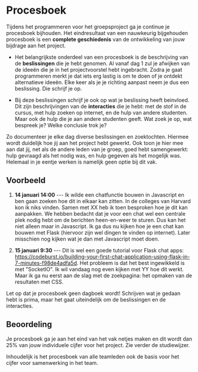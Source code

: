 # Procesboek

Tijdens het programmeren voor het groepsproject ga je continue je procesboek bijhouden. Het eindresultaat van een nauwkeurig bijgehouden procesboek is een **complete geschiedenis** van de ontwikkeling van jouw bijdrage aan het project.

- Het belangrijkste onderdeel van een procesboek is de beschrijving van de **beslissingen** die je hebt genomen. Al vanaf dag 1 zul je afwijken van de ideeën die je in het projectvoorstel hebt ingebracht. Zodra je gaat programmeren merkt je dat iets erg lastig is om te doen of je ontdekt alternatieve ideeën. Elke keer als je je richting aanpast neem je dus een beslissing. Die schrijf je op.

- Bij deze beslissingen schrijf je ook op wat je beslissing heeft beinvloed. Dit zijn beschrijvingen van de **interacties** die je hebt: met de stof in de cursus, met hulp zoeken op internet, en de hulp van andere studenten. Maar ook de hulp die je aan andere studenten geeft. Wat zoek je op, wat bespreek je? Welke conclusie trok je?

Zo documenteer je elke dag diverse beslissingen en zoektochten. Hiermee wordt duidelijk hoe jij aan het project hebt gewerkt. Ook toon je hier mee aan dat jij, net als de andere leden van je groep, goed hebt samengewerkt: hulp gevraagd als het nodig was, en hulp gegeven als het mogelijk was. Helemaal in je eentje werken is namelijk geen optie bij dit vak.

## Voorbeeld

1. **14 januari 14:00** --- Ik wilde een chatfunctie bouwen in Javascript en ben gaan zoeken hoe dit in elkaar kan zitten. In de colleges van Harvard kon ik niks vinden. Samen met XX heb ik toen besproken hoe je dit kan aanpakken. We hebben bedacht dat je voor een chat wel een centrale plek nodig hebt om de berichten heen-en-weer te sturen. Dus kan het niet alleen maar in Javascript. Ik ga dus nu kijken hoe je een chat kan bouwen met Flask (hiervoor zijn wel dingen te vinden op internet). Later misschien nog kijken wat je dan met Javascript moet doen. 

2. **15 januari 9:30** --- Dit is wel een goede tutorial voor Flask chat apps: https://codeburst.io/building-your-first-chat-application-using-flask-in-7-minutes-f98de4adfa5d. Het probleem is dat het best ingewikkeld is met "SocketIO". Ik wil vandaag nog even kijken met YY hoe dit werkt. Maar ik ga nu eerst aan de slag met de zoekpagina: het opmaken van de resultaten met CSS.

Let op dat je procesboek geen dagboek wordt! Schrijven wat je gedaan hebt is prima, maar het gaat uiteindelijk om de beslissingen en de interacties.

## Beoordeling

Je procesboek ga je aan het eind van het vak netjes maken en dit wordt dan 25% van jouw individuele cijfer voor het project. Zie verder de studiewijzer.

Inhoudelijk is het procesboek van alle teamleden ook de basis voor het cijfer voor samenwerking in het team.
